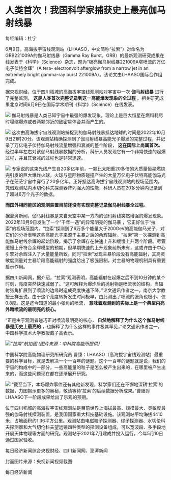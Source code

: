 

# 人类首次！我国科学家捕获史上最亮伽马射线暴

每经编辑：杜宇

6月9日，高海拔宇宙线观测站（LHAASO，中文简称“拉索”）对命名为GRB221009A的伽马射线暴（Gamma Ray
Burst，GRB）的最新观测研究成果在线发表于《科学》（Science）杂志，题为“极亮伽马射线暴221009A窄喷流的万亿电子伏特余辉”（A tera-
electronvolt afterglow from a narrow jet in an extremely bright gamma-ray
burst 221009A）。该论文由LHAASO国际合作组完成。

据央视财经，位于四川稻城的高海拔宇宙线观测站对宇宙中一次 **伽马射线暴** 进行了完整监测， **这是人类首次完整记录到这一高能爆发现象的全过程**
。相关研究成果北京时间6月9日在国际学术期刊《科学》（Science）在线发表。

![](https://inews.gtimg.com/om_bt/O8BhrEOYuCrvYBf38P2O7P8HyOLAISUK2poERbmVe6wugAA/1000)
伽马射线暴是人类已知宇宙中最强的爆发现象，理论上是巨大恒星在燃料耗尽时塌缩爆炸或者两颗邻近的致密星体合并而产生的。

![](https://inews.gtimg.com/om_bt/OnMjOnDL6Tn3K4LWVFfWWEKf3Of0wJh4iDGVpUaX5sdiMAA/1000)
这次由高海拔宇宙线观测站捕捉到的伽马射线暴抵达地球的时间是2022年10月9日21时20分。该观测站精确探测到了伽马射线暴高能光子爆发的完整过程，并记录了万亿电子伏特伽马射线流量增强和衰减的整个阶段，
**这在国际上尚属首次。** 经过半年左右对该伽马射线暴数据的分析，科研人员发现它有一个非常快速的起爆过程，并且其衰减的过程也是非常迅速。

![](https://inews.gtimg.com/om_bt/OToVBnytLsTDwpGWB4cOlXHqLmSHeLVyO7-rZDMDf53a8AA/1000)
专家说的这束光线产生自20多亿年前，一颗比太阳重20多倍的大质量恒星燃烧完引发的巨大爆炸火球，火球与星际物质碰撞产生的大量万亿电子伏特高能伽马光子在茫茫宇宙中穿行了20多亿年，正好抵达高海拔宇宙线观测站的视场范围内。凭借观测站内水切伦科夫探测器阵列强大的性能，科研人员在20多分钟内记录到了超过6万个光子的数据。

**而国外相同能区的观测装置目前还没有实现完整记录伽马射线暴全过程。**

据澎湃新闻，伽马射线暴是来自天空中某一方向的伽玛射线突然增强的爆发现象。2022年10月9日发生了一个“千年一遇”的异常明亮的伽马暴
，它正好位于“拉索”的视场范围内。“拉索”探测到了6万多个能量大于200GeV的高能伽马光子，对它们的分析表明这些高能光子来源于主暴之后的余辉辐射。“拉索”第一次探测到高能伽马射线余辉的起始阶段，揭示了余辉存在快速上升和缓慢上升两个阶段。尽管缓慢上升符合余辉模型的预期，但早期快速的上升现象前所未有，这或许由于中心引擎对余辉注入了大量能量所致。同时“拉索”发现主暴阶段没有高能辐射，其高灵敏度测量对主暴阶段高能辐射的强度给出了极强限制，对主暴的物理机制具有重要启示作用。

据四川新闻网，据介绍，“拉索”观测表明，高能辐射在起爆之后不到10分钟的某个时刻，亮度突然快速减弱了。“这可解释为爆炸后的抛射物是喷流状的结构，当辐射张角扩展到了喷流的边缘时造成亮度快速下降，”论文通讯作者之一，南京大学教授王祥玉说。由于这个亮度转折发生时间极早，由此测出了喷流的张角也极小，仅0.8度。这是迄今知道的最小张角的喷流，
**意味着观测到的实际上是一个典型内亮外暗喷流的最明亮的核心。**

“正是由于观测者碰巧正对喷流最明亮的核心， **自然地解释了为什么这个伽马射线暴是历史上最亮的**
，也解释了为什么这样的事件极其罕见，”论文通讯作者之一，中国科学技术大学教授戴子高表示。

![](https://inews.gtimg.com/om_bt/O2Em7z9aAdB_jVgaJ3sRuEKpAae4TJD1E6u1KGdw6YEWMAA/1000)_“拉索”航拍图
(图片来源：中科院高能所提供）_

中国科学院高能物理研究所研究员
曹臻：LHAASO（高海拔宇宙线观测站）最重要的科学目标，就是去解决一个一百年的谜题。这个一百年的谜题就是说，我们的宇宙的构成中的一部分，一些高能量的粒子是怎么被产生出来的，在哪里被产生出来的，而这些问题现在都在逐渐展开研究。

![](https://inews.gtimg.com/om_bt/OUc1WTMxuc9AezZXiaqea6sOhmPECRg9IQFV_P6CThK3IAA/1000)
“截至当下，本场爆炸事件还有其他新发现，科学家们还在不懈地深耕‘拉索’的数据，力图揭示更多的奥秘，敬请等待‘拉索’的后续数据分析成果。”曹臻对LHAASO下一阶段成果给出了乐观的预期。

位于四川稻城的高海拔宇宙线观测站是目前世界上海拔最高、规模最大、灵敏度最强的伽马射线探测装置，是我国国家重大科技基础设施。该观测站平均海拔4410米，占地面积约1.36平方公里。观测站由电磁粒子探测器、缪子探测器、水切伦科夫探测器和大气切伦科夫望远镜四种类型的探测设备组成，可以宽波段、多手段地开展天体物理等方面的研究。观测站于2021年7月建成并投入运行，今年5月10日通过国家验收。

每日经济新闻综合央视财经、四川新闻网、澎湃新闻

封面图片来源：央视新闻视频截图

每日经济新闻

